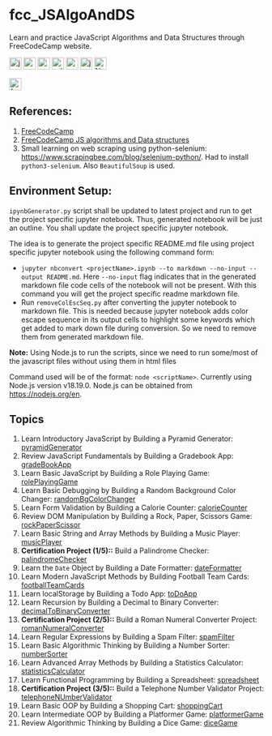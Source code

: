 # fcc_JSAlgoAndDS

Learn and practice JavaScript Algorithms and Data Structures through FreeCodeCamp website.

<img src="https://cdn-icons-png.flaticon.com/128/1199/1199124.png" height="24" alt="javascript-logo"/> <img src="https://cdn-icons-png.flaticon.com/128/5968/5968350.png" height="24" alt="python-logo"/> <img src="https://cdn.jsdelivr.net/gh/devicons/devicon@latest/icons/vscode/vscode-original.svg" height="24" alt="vscode-logo"/> <img src="https://cdn.jsdelivr.net/gh/devicons/devicon@latest/icons/selenium/selenium-original.svg" height="24" alt="selenium-logo"/> <img src="https://www.markdownguide.org/assets/images/markdown-mark-white.svg" height="24" alt="markdown-logo"> <img src="https://jupyter.org/assets/homepage/main-logo.svg" height="24" alt="jupyterNotebook-logo"> <img src="https://cdn.jsdelivr.net/gh/devicons/devicon@latest/icons/nodejs/nodejs-original-wordmark.svg" height="24" alt="NodeJS-logo">

<img src="https://raw.githubusercontent.com/fizzed/font-mfizz/master/src/svg/freecodecamp.svg" height="24" alt="freeCodeCamp-logo">

## References: 

1. [FreeCodeCamp](https://www.freecodecamp.org)
2. [FreeCodeCamp JS algorithms and Data structures](https://www.freecodecamp.org/learn/javascript-algorithms-and-data-structures-v8/)
3. Small learning on web scraping using python-selenium: <https://www.scrapingbee.com/blog/selenium-python/>. Had to install `python3-selenium`. Also `BeautifulSoup` is used.


## Environment Setup:

`ipynbGenerator.py` script shall be updated to latest project and run to get the project specific jupyter notebook. Thus, generated notebook will be just an outline. You shall update the project specific jupyter notebook.

The idea is to generate the project specific README.md file using project specific jupyter notebook using the following command form:

- `jupyter nbconvert <projectName>.ipynb --to markdown --no-input --output README.md`. Here `--no-input` flag indicates that in the generated markdown file code cells of the notebook will not be present. With this command you will get the project specific readme markdown file.
- Run `removeColEscSeq.py` after converting the jupyter notebook to markdown file. This is needed because jupyter notebook adds color escape sequence in its output cells to highlight some keywords which get added to mark down file during conversion. So we need to remove them from generated markdown file. 

**Note:** Using Node.js to run the scripts, since we need to run some/most of the javascript files without using them in html files

Command used will be of the format: `node <scriptName>`. Currently using Node.js version v18.19.0. Node.js can be obtained from <https://nodejs.org/en>.

## Topics
1. Learn Introductory JavaScript by Building a Pyramid Generator: [pyramidGenerator](./pyramidGenerator/)
2. Review JavaScript Fundamentals by Building a Gradebook App: [gradeBookApp](./gradeBookApp/)
3. Learn Basic JavaScript by Building a Role Playing Game: [rolePlayingGame](./rolePlayingGame/)
4. Learn Basic Debugging by Building a Random Background Color Changer: [randomBgColorChanger](./randomBgColorChanger/)
5. Learn Form Validation by Building a Calorie Counter: [calorieCounter](./calorieCounter/)
6. Review DOM Manipulation by Building a Rock, Paper, Scissors Game: [rockPaperScissor](./rockPaperScissor/)
7. Learn Basic String and Array Methods by Building a Music Player: [musicPlayer](./musicPlayer/)
8. **Certification Project (1/5)::** Build a Palindrome Checker: [palindromeChecker](./palindromeChecker/)
9. Learn the `Date` Object by Building a Date Formatter: [dateFormatter](./dateFormatter/)
10. Learn Modern JavaScript Methods by Building Football Team Cards: [footballTeamCards](./footballTeamCards/)
11. Learn localStorage by Building a Todo App: [toDoApp](./toDoApp/)
12. Learn Recursion by Building a Decimal to Binary Converter: [decimalToBinaryConverter](./decimalToBinaryConverter/)
13. **Certification Project (2/5)::** Build a Roman Numeral Converter Project: [romanNumeralConverter](./romanNumeralConverter/)
14. Learn Regular Expressions by Building a Spam Filter: [spamFilter](./spamFilter/)
15. Learn Basic Algorithmic Thinking by Building a Number Sorter: [numberSorter](./numberSorter/)
16. Learn Advanced Array Methods by Building a Statistics Calculator: [statisticsCalculator](./statisticsCalculator/)
17. Learn Functional Programming by Building a Spreadsheet: [spreadsheet](./spreadsheet/)
18. **Certification Project (3/5)::** Build a Telephone Number Validator Project: [telephoneNUmberValidator](./telephoneNUmberValidator/)
19. Learn Basic OOP by Building a Shopping Cart: [shoppingCart](./shoppingCart/)
20. Learn Intermediate OOP by Building a Platformer Game: [platformerGame](./platformerGame/)
21. Review Algorithmic Thinking by Building a Dice Game: [diceGame](./diceGame/)